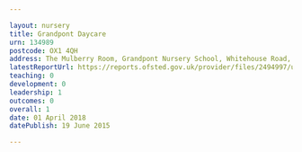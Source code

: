 ```yaml
---

layout: nursery
title: Grandpont Daycare
urn: 134989
postcode: OX1 4QH
address: The Mulberry Room, Grandpont Nursery School, Whitehouse Road, OXFORD, OX1 4QH
latestReportUrl: https://reports.ofsted.gov.uk/provider/files/2494997/urn/134989.pdf
teaching: 0
development: 0
leadership: 1
outcomes: 0
overall: 1
date: 01 April 2018 
datePublish: 19 June 2015

---
```

